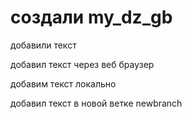 ﻿# создали my_dz_gb

добавили текст

добавил текст через веб браузер

добавим текст локально

добавил текст в новой ветке newbranch